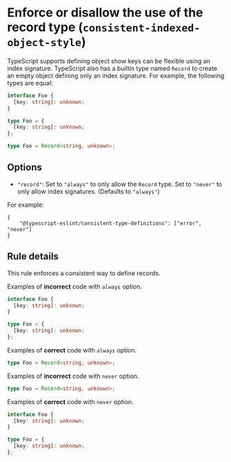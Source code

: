 # Enforce or disallow the use of the record type (`consistent-indexed-object-style`)

TypeScript supports defining object show keys can be flexible using an index signature. TypeScript also has a builtin type named `Record` to create an empty object defining only an index signature. For example, the following types are equal:

```ts
interface Foo {
  [key: string]: unknown;
}

type Foo = {
  [key: string]: unknown;
};

type Foo = Record<string, unknown>;
```

## Options

- `"record"`: Set to `"always"` to only allow the `Record` type. Set to `"never"` to only allow index signatures. (Defaults to `"always"`)

For example:

```CJSON
{
    "@typescript-eslint/consistent-type-definitions": ["error", "never"]
}
```

## Rule details

This rule enforces a consistent way to define records.

Examples of **incorrect** code with `always` option.

```ts
interface Foo {
  [key: string]: unknown;
}

type Foo = {
  [key: string]: unknown;
};
```

Examples of **correct** code with `always` option.

```ts
type Foo = Record<string, unknown>;
```

Examples of **incorrect** code with `never` option.

```ts
type Foo = Record<string, unknown>;
```

Examples of **correct** code with `never` option.

```ts
interface Foo {
  [key: string]: unknown;
}

type Foo = {
  [key: string]: unknown;
};
```
